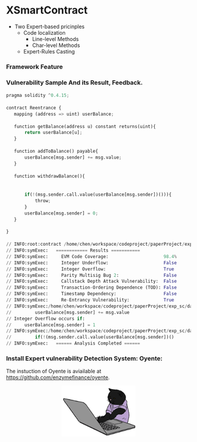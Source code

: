

# XSmartContract
- Two Expert-based pricinples
  - Code localization
    - Line-level Methods
    - Char-level Methods
  - Expert-Rules Casting 

<!-- ![XSmartContract's GitHub stats](https://github-readme-stats.vercel.app/api?username=JiechenJohn&show_icons=true) -->


### Framework Feature

### Vulnerability Sample And its Result, Feedback.
 ```python
pragma solidity ^0.4.15;

contract Reentrance {
    mapping (address => uint) userBalance;
   
    function getBalance(address u) constant returns(uint){
        return userBalance[u];
    }

    function addToBalance() payable{
        userBalance[msg.sender] += msg.value;
    }   

    function withdrawBalance(){
         
         
        if(!(msg.sender.call.value(userBalance[msg.sender])())){
            throw;
        }
        userBalance[msg.sender] = 0;
    }
   
}

// INFO:root:contract /home/chen/workspace/codeproject/paperProject/exp_sc/data/data_sample/test.sol:Reentrance:
// INFO:symExec:   ============ Results ===========
// INFO:symExec:     EVM Code Coverage:                     98.4%
// INFO:symExec:     Integer Underflow:                     False
// INFO:symExec:     Integer Overflow:                      True
// INFO:symExec:     Parity Multisig Bug 2:                 False
// INFO:symExec:     Callstack Depth Attack Vulnerability:  False
// INFO:symExec:     Transaction-Ordering Dependence (TOD): False
// INFO:symExec:     Timestamp Dependency:                  False
// INFO:symExec:     Re-Entrancy Vulnerability:             True
// INFO:symExec:/home/chen/workspace/codeproject/paperProject/exp_sc/data/data_sample/test.sol:11:9: Warning: Integer Overflow.
//         userBalance[msg.sender] += msg.value
// Integer Overflow occurs if:
//     userBalance[msg.sender] = 1
// INFO:symExec:/home/chen/workspace/codeproject/paperProject/exp_sc/data/data_sample/test.sol:17:14: Warning: Re-Entrancy Vulnerability.
//         if(!(msg.sender.call.value(userBalance[msg.sender])()
// INFO:symExec:   ====== Analysis Completed ======
 ```

### Install Expert vulnerability Detection System: Oyente: 
The instuction of Oyente is aviailable at https://github.com/enzymefinance/oyente.

<div align="center">
    <img width="40%"  src="readme/img/catcoding.gif" alt="catcoding" />

</div>
